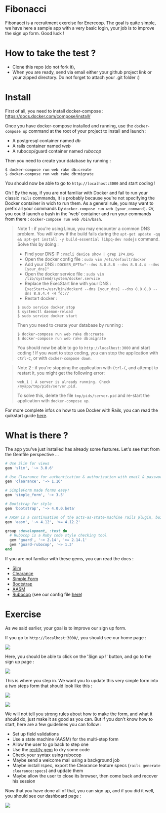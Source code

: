 # Fibonacci

Fibonacci is a recruitment exercise for Enercoop. The goal is quite simple, we have here a sample app with a very basic login, your job is to improve the sign up form. Good luck !

# How to take the test ?

- Clone this repo (do not fork it),
- When you are ready, send via email either your github project link or your zipped directory. Do not forget to attach your .git folder :)

# Install

First of all, you need to install docker-compose : https://docs.docker.com/compose/install/

Once you have docker-compose installed and running, use the `docker-compose up` command at the root of your project to install and launch :

* A postgresql container named *db*
* A rails container named *web*
* A rubocop/guard container named *rubocop*

Then you need to create your database by running :

```
$ docker-compose run web rake db:create
$ docker-compose run web rake db:migrate
```

You should now be able to go to `http://localhost:3000` and start coding !

Oh ! By the way, if you are not familiar with Docker and fail to run your classic `rails` commands, it is probably because you're not specifying the Docker container in wich to run them. As a general rule, you may want to prefix all your commands by `docker-compose run web [your_command]`. Or, you could launch a bash in the 'web' container and run your commands from there : `docker-compose run web /bin/bash`.

> Note 1 : if you're using Linux, you may encounter a common DNS problem. You will know if the build fails during the `apt-get update -qq && apt-get install -y build-essential libpq-dev nodejs` command. Solve this by doing :
> * Find your DNS IP : `nmcli device show | grep IP4.DNS`
> * Open the docker config file : `sudo vim /etc/default/docker`
> * Add your DNS : `DOCKER_OPTS="--dns 8.8.8.8 --dns 8.8.4.4 --dns [your_dns]"`
> * Open the docker service file : `sudo vim /lib/systemd/system/docker.service`
> * Replace the ExecStart line with your DNS : `ExecStart=/usr/bin/dockerd --dns [your_dns] --dns 8.8.8.8 --dns 8.8.4.4 -H fd://`
> * Restart docker :
> ```
> $ sudo service docker stop
> $ systemctl daemon-reload
> $ sudo service docker start
> ```
>
> Then you need to create your database by running :
>
> ```
> $ docker-compose run web rake db:create
> $ docker-compose run web rake db:migrate
> ```
>
> You should now be able to go to `http://localhost:3000` and start coding ! If you want to stop coding, you can stop the application with `Ctrl-C`, or with `docker-compose down`.


> Note 2 : if you're stopping the application with `Ctrl-C`, and attempt to restart it, you might get the following error:
> ```
> web_1 | A server is already running. Check /myapp/tmp/pids/server.pid.
> ```
> To solve this, delete the file `tmp/pids/server.pid` and re-start the application with `docker-compose up`.

For more complete infos on how to use Docker with Rails, you can read the quikstart guide [here](https://docs.docker.com/compose/rails/).

# What is there ?

The app you've just installed has already some features. Let's see that from the Gemfile perspective ...

```ruby
# Use Slim for views
gem 'slim', '~> 3.0.6'

# Use Clearance for authentication & authorization with email & password
gem 'clearance', '~> 1.16'

# SimpleForm made forms easy!
gem 'simple_form', '~> 3.5'

# Bootstrap for style
gem 'bootstrap', '~> 4.0.0.beta'

# AASM is a continuation of the acts-as-state-machine rails plugin, built for plain Ruby objects
gem 'aasm', '~> 4.12', '>= 4.12.2'

group :development, :test do
  # Rubocop is a Ruby code style checking tool
  gem 'guard', '~> 2.14', '>= 2.14.1'
  gem 'guard-rubocop', '~> 1.3'
end
```

If you are not familiar with these gems, you can read the docs :

* [Slim](http://slim-lang.com/)
* [Clearance](https://github.com/thoughtbot/clearance)
* [Simple Form](https://github.com/plataformatec/simple_form)
* [Bootstrap](https://getbootstrap.com/docs/4.0/getting-started/introduction/)
* [AASM](https://github.com/aasm/aasm)
* [Rubocop](https://github.com/bbatsov/rubocop) (see our config file [here](https://github.com/enercoop/Fibonacci/blob/master/.rubocop.yml))

# Exercise

As we said earlier, your goal is to improve our sign up form.

If you go to `http://localhost:3000/`, you should see our home page :

![](https://raw.githubusercontent.com/enercoop/Fibonacci/master/public/readme/home.png)

Here, you should be able to click on the 'Sign up !' button, and go to the sign up page :

![](https://raw.githubusercontent.com/enercoop/Fibonacci/master/public/readme/signup.png)

This is where you step in. We want you to update this very simple form into a two steps form that should look like this :

![](https://raw.githubusercontent.com/enercoop/Fibonacci/master/public/readme/sign_up_1of2.png)

![](https://raw.githubusercontent.com/enercoop/Fibonacci/master/public/readme/sign_up_2of2.png)

We will not tell you strong rules about how to make the form, and what it should do, just make it as good as you can. But if you don't know how to start, here are a few guidelines you can follow :

* Set up field validations
* Use a state machine (AASM) for the multi-step form
* Allow the user to go back to step one
* Use the [rectify gem](https://github.com/andypike/rectify) to dry some code
* Check your syntax using rubocop
* Maybe send a welcome mail using a background job
* Maybe install rspec, export the Clearance feature specs (`rails generate clearance:specs`) and update them
* Maybe allow the user to close its browser, then come back and recover his session

Now that you have done all of that, you can sign up, and if you did it well, you should see our dashboard page :

![](https://raw.githubusercontent.com/enercoop/Fibonacci/master/public/readme/done.png)
